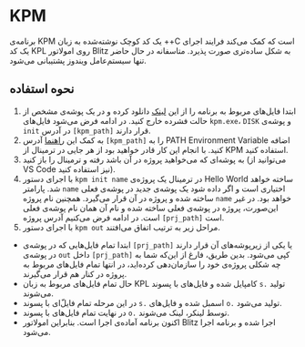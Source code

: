 # KPM
برنامه‌ی KPM یک کد کوچک نوشته‌شده به زبان ++C است که کمک می‌کند فرایند اجرای یک کد KPL روی امولاتور Blitz به شکل ساده‌تری صورت پذیرد. متاسفانه در حال حاضر تنها سیستم‌عامل ویندوز پشتیبانی می‌شود.
## نحوه استفاده
1. ابتدا فایل‌های مربوط به برنامه را از این [لینک](https://github.com/hejarPG/kpm/releases/tag/v1.0.0) دانلود کرده و در یک پوشه‌ی مشخص از حالت فشرده خارج کنید. در ادامه فرض می‌شود فایل‌های `kpm.exe`، `DISK` و پوشه‌‌ی `init` در آدرس `[kpm_path]` قرار دارند.
2. به کمک این [راهنما](https://www.architectryan.com/2018/03/17/add-to-the-path-on-windows-10/) آدرس `[kpm_path]` را به PATH Environment Variable اضافه کنید. با انجام این کار قادر خواهید بود از هر جایی در ترمینال از KPM استفاده کنید.
3. به پوشه‌ای که می‌خواهید پروژه در آن باشد رفته و ترمینال را باز کنید (می‌توانید از VS Code نیز استفاده کنید).
4. با اجرای دستور `kpm init name` در ترمینال یک پروژه‌ی Hello World ساخته خواهد شد. پارامتر `name` اختیاری است و اگر داده شود یک پوشه‌ی جدید در پوشه‌ی فعلی ساخته شده و پروژه در آن قرار می‌گیرد. همچنین نام پروژه `name` خواهد بود. در غیر این‌صورت، پروژه در پوشه‌ی فعلی ساخته شده و نام آن همان نام پوشه‌ی فعلی است. در ادامه فرض می‌کنیم آدرس پروژه `[prj_path]` است.
5. با اجرای دستور `kpm out` مراحل زیر به ترتیب اتفاق می‌افتند.
  - ابتدا تمام فایل‌هایی که در پوشه‌ی `[prj_path]` یا یکی از زیرپوشه‌های آن قرار دارند در پوشه‌ی `out` داخل `[prj_path]` کپی می‌شود. بدین طریق، فارغ از این‌که شما به چه شکلی پروژه‌ی خود را سازمان‌دهی کرده‌اید، در انتها تمام فایل‌های مربوط به پروژه در کنار هم قرار می‌گیرند.
  - حال تمام فایل‌های مربوط به زبان KPL کامپایل شده و فایل‌های با پسوند `s.` تولید می‌شوند.
  - در این مرحله تمام فایل‌ّای با پسوند `s.` اسمبل شده و فایل‌های `o.` تولید می‌شود.
  - در نهایت تمام فایل‌های با پسوند `o.` توسط لینکر، لینک می‌شوند.
  - اکنون برنامه آماده‌ی اجرا است. بنابراین امولاتور Blitz اجرا شده و برنامه اجرا می‌شود.

